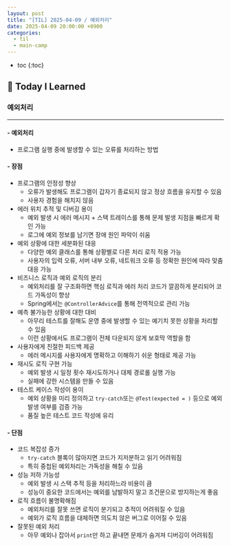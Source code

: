```yaml
---
layout: post
title: "[TIL] 2025-04-09 / 예외처리"
date: 2025-04-09 20:00:00 +0900
categories: 
  - til
  - main-camp
---
```


* toc
{:toc}

## 📖 Today I Learned
### 예외처리

<!-- <h4> 📃 </h4> -->

---

#### - 예외처리
- 프로그램 실행 중에 발생할 수 있는 오류를 처리하는 방법

#### - 장점
- 프로그램의 안정성 향상
  - 오류가 발생해도 프로그램이 갑자기 종료되지 않고 정상 흐름을 유지할 수 있음
  - 사용자 경험을 해치지 않음
- 에러 위치 추적 및 디버깅 용이
  - 예외 발생 시 에러 메시지 + 스택 트레이스를 통해 문제 발생 지점을 빠르게 확인 가능
  - 로그에 예외 정보를 남기면 장애 원인 파악이 쉬움
- 예외 상황에 대한 세분화된 대응
  - 다양한 예외 클래스를 통해 상황별로 다른 처리 로직 적용 가능
  - 사용자의 입력 오류, 서버 내부 오류, 네트워크 오류 등 정확한 원인에 따라 맞춤 대응 가능
- 비즈니스 로직과 예외 로직의 분리
  - 예외처리를 잘 구조화하면 핵심 로직과 에러 처리 코드가 깔끔하게 분리되어 코드 가독성이 향상
  - Spring에서는 `@ControllerAdvice`를 통해 전역적으로 관리 가능
- 예측 불가능한 상황에 대한 대비
  - 아무리 테스트를 잘해도 운영 중에 발생할 수 있는 예기치 못한 상황을 처리할 수 있음
  - 이런 상황에서도 프로그램이 전체 다운되지 않게 보호막 역할을 함
- 사용자에게 친절한 피드백 제공
  - 에러 메시지를 사용자에게 명확하고 이해하기 쉬운 형태로 제공 가능
- 재시도 로직 구현 가능
  - 예외 발생 시 일정 횟수 재시도하거나 대체 경로롤 실행 가능
  - 실패에 강한 시스템을 만들 수 있음
- 테스트 케이스 작성이 용이
  - 예외 상황을 미리 정의하고 `try-catch`또는 `@Test(expected = )` 등으로 예외 발생 여부를 검증 가능
  - 품질 높은 테스트 코드 작성에 유리

#### - 단점
- 코드 복잡성 증가
  - `try-catch` 블록이 많아지면 코드가 지저분하고 읽기 어려워짐
  - 특히 중첩된 예외처리는 가독성을 해칠 수 있음
- 성능 저하 가능성
  - 예외 발생 시 스택 추적 등을 처리하느라 비용이 큼
  - 성능이 중요한 코드에서는 예외를 남발하지 말고 조건문으로 방지하는게 좋음
- 로직 흐름이 불명확해짐
  - 예외처리를 잘못 쓰면 로직이 분기되고 추적이 어려워질 수 있음
  - 예외가 로직 흐름을 대체하면 의도치 않은 버그로 이어질 수 있음
- 잘못된 예외 처리
  - 아무 예외나 잡아서 `print`만 하고 끝내면 문제가 숨겨져 디버깅이 어려워짐

<!-- --- -->

<!-- <h2> 💬 </h2> -->

<!-- <h4>  </h4> -->
